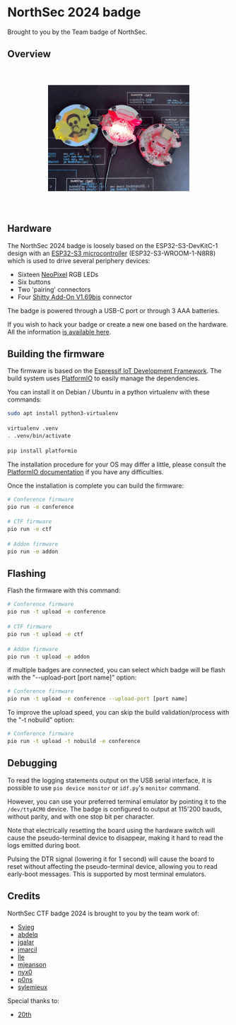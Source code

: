 NorthSec 2024 badge
===================

Brought to you by the Team badge of NorthSec.

## Overview

<p align="center">
  <img src="hw/2024/cell.gif" height="320"
       style="-webkit-transform: rotate(270deg);
              -moz-transform: rotate(270deg);
              -o-transform: rotate(270deg);
              -ms-transform: rotate(270deg);
              transform: rotate(270deg);"
  > <br>
</p>

## Hardware

The NorthSec 2024 badge is loosely based on the ESP32-S3-DevKitC-1 design with an
[ESP32-S3 microcontroller](https://www.espressif.com/en/products/socs/esp32-s3)
(ESP32-S3-WROOM-1-N8R8) which is used to drive several periphery devices:

- Sixteen [NeoPixel](https://en.wikipedia.org/wiki/Adafruit_Industries#NeoPixel) RGB LEDs
- Six buttons
- Two 'pairing' connectors
- Four [Shitty Add-On V1.69bis](https://hackaday.com/2019/03/20/introducing-the-shitty-add-on-v1-69bis-standard/) connector

The badge is powered through a USB-C port or through 3 AAA batteries.

If you wish to hack your badge or create a new one based on the hardware. All
the information [is available here](hw/2024/).

## Building the firmware

The firmware is based on the [Espressif IoT Development
Framework](https://docs.platformio.org/en/latest/frameworks/espidf.html). The
build system uses
[PlatformIO](https://docs.platformio.org/en/stable/what-is-platformio.html) to
easily manage the dependencies.

You can install it on Debian / Ubuntu in a python virtualenv with these
commands:

```bash
sudo apt install python3-virtualenv

virtualenv .venv
. .venv/bin/activate

pip install platformio
```

The installation procedure for your OS may differ a little, please consult the
[PlatformIO
documentation](https://docs.platformio.org/en/stable/core/installation/index.html)
if you have any difficulties.

Once the installation is complete you can build the firmware:

```bash
# Conference firmware
pio run -e conference

# CTF firmware
pio run -e ctf

# Addon firmware
pio run -e addon
```

## Flashing

Flash the firmware with this command:

```bash
# Conference firmware
pio run -t upload -e conference

# CTF firmware
pio run -t upload -e ctf

# Addon firmware
pio run -t upload -e addon
```

if multiple badges are connected, you can select which badge will be flash
with the "--upload-port [port name]" option:

```bash
# Conference firmware
pio run -t upload -e conference --upload-port [port name]
```

To improve the upload speed, you can skip the build validation/process
with the "-t nobuild" option:

```bash
# Conference firmware
pio run -t upload -t nobuild -e conference
```

## Debugging

To read the logging statements output on the USB serial interface, it is
possible to use `pio device monitor` or `idf.py`'s `monitor` command.

However, you can use your preferred terminal emulator by pointing it to the
`/dev/ttyACM0` device. The badge is configured to output at 115'200 bauds,
without parity, and with one stop bit per character.

Note that electrically resetting the board using the hardware switch will
cause the pseudo-terminal device to disappear, making it hard to read the
logs emitted during boot.

Pulsing the DTR signal (lowering it for 1 second) will cause the board to reset
without affecting the pseudo-terminal device, allowing you to read early-boot
messages. This is supported by most terminal emulators.

## Credits
NorthSec CTF badge 2024 is brought to you by the team work of:

 - [Svieg](https://github.com/Svieg)
 - [abdelq](https://github.com/abdelq)
 - [jgalar](https://github.com/jgalar)
 - [jmarcil](https://github.com/jmarcil)
 - [lle](https://github.com/lle)
 - [mjeanson](https://github.com/mjeanson)
 - [nyx0](https://github.com/nyx0)
 - [p0ns](https://github.com/p0ns)
 - [sylemieux](https://github.com/sylemieux)

Special thanks to:
 - [20th](https://github.com/20th)
